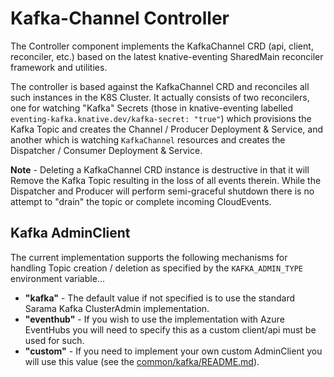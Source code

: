 # Kafka-Channel Controller

The Controller component implements the KafkaChannel CRD (api, client,
reconciler, etc.) based on the latest knative-eventing SharedMain reconciler
framework and utilities.

The controller is based against the KafkaChannel CRD and reconciles all such
instances in the K8S Cluster. It actually consists of two reconcilers, one for
watching "Kafka" Secrets (those in knative-eventing labelled
`eventing-kafka.knative.dev/kafka-secret: "true"`) which provisions the Kafka
Topic and creates the Channel / Producer Deployment & Service, and another which
is watching `KafkaChannel` resources and creates the Dispatcher / Consumer
Deployment & Service.

**Note** - Deleting a KafkaChannel CRD instance is destructive in that it will
Remove the Kafka Topic resulting in the loss of all events therein. While the
Dispatcher and Producer will perform semi-graceful shutdown there is no attempt
to "drain" the topic or complete incoming CloudEvents.

## Kafka AdminClient

The current implementation supports the following mechanisms for handling Topic
creation / deletion as specified by the `KAFKA_ADMIN_TYPE` environment
variable...

- **"kafka"** - The default value if not specified is to use the standard Sarama
  Kafka ClusterAdmin implementation.
- **"eventhub"** - If you wish to use the implementation with Azure EventHubs
  you will need to specify this as a custom client/api must be used for such.
- **"custom"** - If you need to implement your own custom AdminClient you will
  use this value (see the [common/kafka/README.md](../common/kafka/README.md)).
